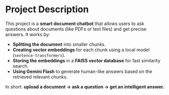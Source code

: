 # Project Description

This project is a **smart document chatbot** that allows users to ask questions about documents (like PDFs or text files) and get precise answers. It works by:

- **Splitting the document** into smaller chunks.  
- **Creating vector embeddings** for each chunk using a local model (`sentence-transformers`).  
- **Storing the embeddings** in a **FAISS vector database** for fast similarity search.  
- **Using Gemini Flash** to generate human-like answers based on the retrieved relevant chunks.

In short: **upload a document → ask a question → get an intelligent answer.**
